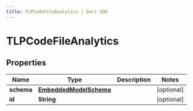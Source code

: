 ```yaml
---
title: TLPCodeFileAnalytics | Dart SDK
---
```


# TLPCodeFileAnalytics

## Properties
Name | Type | Description | Notes
------------ | ------------- | ------------- | -------------
**schema** | [**EmbeddedModelSchema**](EmbeddedModelSchema) |  | [optional] 
**id** | **String** |  | [optional] 


